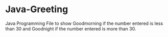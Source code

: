 # Java-Greeting
Java Programming File to show Goodmorning if the number entered is less than 30 and Goodnight if the number entered is more than 30.
